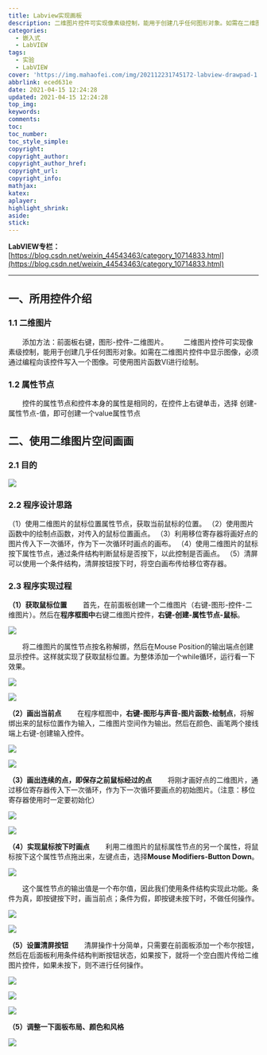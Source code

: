 ```yaml
---
title: Labview实现画板
description: 二维图片控件可实现像素级控制，能用于创建几乎任何图形对象。如需在二维图片控件中显示图像，必须通过编程向该控件写入一个图像。可使用图片函数VI进行绘制。
categories:
  - 嵌入式
  - LabVIEW
tags:
  - 实验
  - LabVIEW
cover: 'https://img.mahaofei.com/img/202112231745172-labview-drawpad-1.png'
abbrlink: eced631e
date: 2021-04-15 12:24:28
updated: 2021-04-15 12:24:28
top_img:
keywords:
comments:
toc:
toc_number:
toc_style_simple:
copyright:
copyright_author:
copyright_author_href:
copyright_url:
copyright_info:
mathjax:
katex:
aplayer:
highlight_shrink:
aside:
stick:
---
```


**LabVIEW专栏：**[https://blog.csdn.net/weixin_44543463/category_10714833.html](https://blog.csdn.net/weixin_44543463/category_10714833.html)

---
## 一、所用控件介绍
### 1.1 二维图片
&emsp;&emsp;添加方法：前面板右键，图形-控件-二维图片。
&emsp;&emsp;二维图片控件可实现像素级控制，能用于创建几乎任何图形对象。如需在二维图片控件中显示图像，必须通过编程向该控件写入一个图像。可使用图片函数VI进行绘制。
### 1.2 属性节点
&emsp;&emsp;控件的属性节点和控件本身的属性是相同的，在控件上右键单击，选择  创建-属性节点-值，即可创建一个value属性节点
## 二、使用二维图片空间画画
### 2.1 目的



![](https://img.mahaofei.com/img/202112231745172-labview-drawpad-1.png)



### 2.2 程序设计思路
（1）使用二维图片的鼠标位置属性节点，获取当前鼠标的位置。
（2）使用图片函数中的绘制点函数，对传入的鼠标位置画点。
（3）利用移位寄存器将画好点的图片传入下一次循环，作为下一次循环时画点的画布。
（4）使用二维图片的鼠标按下属性节点，通过条件结构判断鼠标是否按下，以此控制是否画点。
（5）清屏可以使用一个条件结构，清屏按钮按下时，将空白画布传给移位寄存器。

### 2.3 程序实现过程
**（1）获取鼠标位置**
&emsp;&emsp;首先，在前面板创建一个二维图片（右键-图形-控件-二维图片）。然后在**程序框图中**右键二维图片控件，**右键-创建-属性节点-鼠标**。

![](https://img.mahaofei.com/img/202112231745410-labview-drawpad-2.png)

&emsp;&emsp;将二维图片的属性节点按名称解绑，然后在Mouse Position的输出端点创建显示控件。这样就实现了获取鼠标位置。为整体添加一个while循环，运行看一下效果。

![](https://img.mahaofei.com/img/202112231746815-labview-drawpad-3.png)



![](https://img.mahaofei.com/img/202112231746645-labview-drawpad-4.png)

**（2）画出当前点**
&emsp;&emsp;在程序框图中，**右键-图形与声音-图片函数-绘制点**，将解绑出来的鼠标位置作为输入，二维图片空间作为输出。然后在颜色、画笔两个接线端上右键-创建输入控件。

![](https://img.mahaofei.com/img/202112231746622-labview-drawpad-5.png)

![](https://img.mahaofei.com/img/202112231747657-labview-drawpad-6.png)



**（3）画出连续的点，即保存之前鼠标经过的点**
&emsp;&emsp;将刚才画好点的二维图片，通过移位寄存器传入下一次循环，作为下一次循环要画点的初始图片。（注意：移位寄存器使用时一定要初始化）

![](https://img.mahaofei.com/img/202112231747597-labview-drawpad-7.png)

![](https://img.mahaofei.com/img/202112231748368-labview-drawpad-8.png)



**（4）实现鼠标按下时画点**
&emsp;&emsp;利用二维图片的鼠标属性节点的另一个属性，将鼠标按下这个属性节点拖出来，左键点击，选择**Mouse Modifiers-Button Down**。

![](https://img.mahaofei.com/img/202112231748577-labview-drawpad-9.png)

&emsp;&emsp;这个属性节点的输出值是一个布尔值，因此我们使用条件结构实现此功能。条件为真，即按键按下时，画当前点；条件为假，即按键未按下时，不做任何操作。

![](https://img.mahaofei.com/img/202112231749773-labview-drawpad-10.png)

![](https://img.mahaofei.com/img/202112231749016-labview-drawpad-11.png)

**（5）设置清屏按钮**
&emsp;&emsp;清屏操作十分简单，只需要在前面板添加一个布尔按钮，然后在后面板利用条件结构判断按钮状态，如果按下，就将一个空白图片传给二维图片控件，如果未按下，则不进行任何操作。

![](https://img.mahaofei.com/img/202112231749583-labview-drawpad-12.png)

![](https://img.mahaofei.com/img/202112231750002-labview-drawpad-13.png)



![](https://img.mahaofei.com/img/202112231750575-labview-drawpad-14.png)



**（5）调整一下面板布局、颜色和风格**

![](https://img.mahaofei.com/img/202112231751449-labview-drawpad-15.png)

